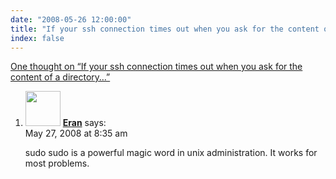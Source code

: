 ```yaml
---
date: "2008-05-26 12:00:00"
title: "If your ssh connection times out when you ask for the content of a directory&#8230;"
index: false
---
```


[One thought on &ldquo;If your ssh connection times out when you ask for the content of a directory&#8230;&rdquo;](/lemire/blog/2008/05-26-if-your-ssh-connection-times-out-when-you-ask-for-the-content-of-a-directory)

<ol class="comment-list">
<li id="comment-49931" class="comment even thread-even depth-1">
<div class="comment-author vcard">
<img alt src="https://secure.gravatar.com/avatar/2c6b3cb592c4fe69961402bb6840b45e?s=56&#038;d=mm&#038;r=g" srcset="https://secure.gravatar.com/avatar/2c6b3cb592c4fe69961402bb6840b45e?s=112&#038;d=mm&#038;r=g 2x" class="avatar avatar-56 photo" height="56" width="56" decoding="async" /> <b class="fn"><a href="https://useroriented.wordpress.com/" class="url" rel="ugc external nofollow">Eran</a></b> <span class="says">says:</span> </div>
<div class="comment-metadata"><time datetime="2008-05-27T08:35:42+00:00">May 27, 2008 at 8:35 am</time></a> </div>
<div class="comment-content">
<p>sudo sudo is a powerful magic word in unix administration. It works for most problems.</p>
</div>
</li>
</ol>
